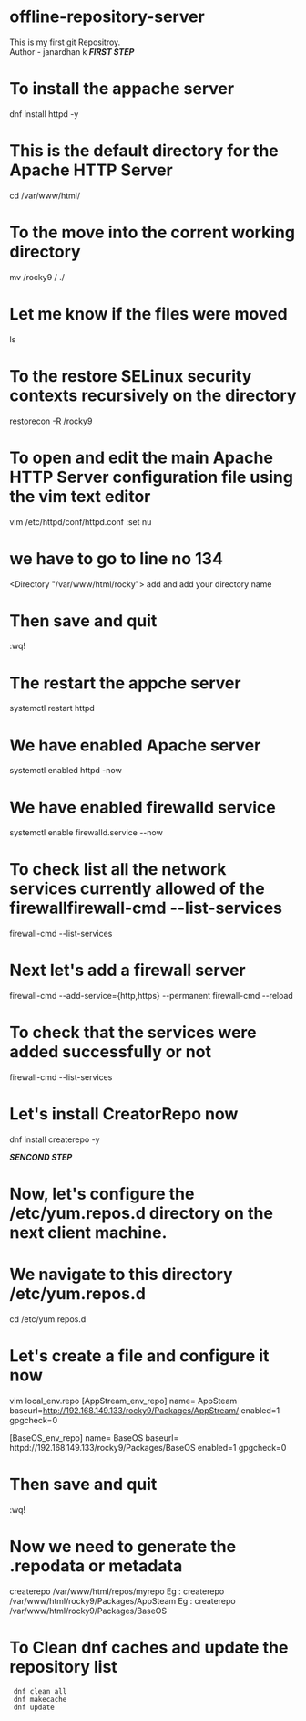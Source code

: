# offline-repository-server
This is my first git Repositroy.
<br>
Author - janardhan k
***FIRST STEP***
# To install the appache server
dnf install httpd -y 
# This is the default directory for the Apache HTTP Server
cd /var/www/html/
# To the move into the corrent working directory
mv /rocky9 / ./
# Let me know if the files were moved
ls 
# To the restore SELinux security contexts recursively on the directory
restorecon -R /rocky9
# To open and edit the main Apache HTTP Server configuration file using the vim text editor
vim /etc/httpd/conf/httpd.conf
:set nu
# we have to go to line no 134 
<Directory "/var/www/html/rocky">
add and add your directory name
# Then save and quit
:wq!
# The restart the appche server
systemctl restart httpd
# We have enabled Apache server
systemctl enabled httpd -now
# We have enabled firewalld service
systemctl enable firewalld.service --now
# To check  list all the network services currently allowed of the firewallfirewall-cmd --list-services
firewall-cmd --list-services
# Next let's add a firewall server
firewall-cmd --add-service={http,https} --permanent
firewall-cmd --reload
# To check that the services were added successfully or not 
firewall-cmd --list-services
# Let's install CreatorRepo now
dnf install createrepo -y 

***SENCOND STEP***

# Now, let's configure the /etc/yum.repos.d directory on the next client machine.
# We navigate to this directory /etc/yum.repos.d
cd /etc/yum.repos.d
# Let's create a file and configure it now
vim local_env.repo
[AppStream_env_repo]
name= AppSteam
baseurl=http://192.168.149.133/rocky9/Packages/AppStream/
enabled=1
gpgcheck=0

[BaseOS_env_repo]
name= BaseOS
baseurl= httpd://192.168.149.133/rocky9/Packages/BaseOS
enabled=1
gpgcheck=0

# Then save and quit
:wq!
# Now we need to generate the .repodata or metadata
 createrepo /var/www/html/repos/myrepo
 Eg :  createrepo /var/www/html/rocky9/Packages/AppSteam
 Eg :  createrepo /var/www/html/rocky9/Packages/BaseOS
 
 # To Clean dnf caches and update the repository list
     dnf clean all
     dnf makecache
     dnf update
     
    



